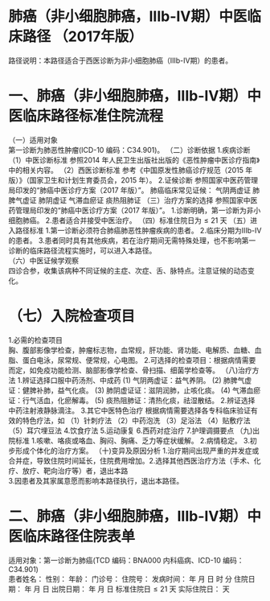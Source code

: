 # 肺癌（非小细胞肺癌，IIIb-Ⅳ期）中医临床路径  （2017年版）  
路径说明：本路径适合于西医诊断为非小细胞肺癌（IIIb-Ⅳ期）的患者。  
# 一、肺癌（非小细胞肺癌，IIIb-Ⅳ期）中医临床路径标准住院流程  
（一）适用对象  
第一诊断为肺恶性肿瘤(ICD-10 编码：C34.901)。 （二）诊断依据 1.疾病诊断  （1）中医诊断标准 参照2014 年人民卫生出版社出版的《恶性肿瘤中医诊疗指南》中的相关内容。 （2）西医诊断标准 参考《中国原发性肺癌诊疗规范（2015 年版）》（国家卫生和计划生育委员会，2015 年）。 2.证候诊断  参照国家中医药管理局印发的“肺癌中医诊疗方案（2017 年版）”。 肺癌临床常见证候： 气阴两虚证  肺脾气虚证  肺阴虚证  气滞血瘀证  痰热阻肺证  （三）治疗方案的选择 参照国家中医药管理局印发的“肺癌中医诊疗方案（2017 年版）”。 1.诊断明确，第一诊断为非小细胞肺癌。 2.患者适合并接受中医治疗。 （四）标准住院日为${\leqslant}21$ 天 （五）进入路径标准 1.第一诊断必须符合肺癌肺恶性肿瘤疾病的患者。 2.临床分期为IIIb-Ⅳ的患者。 3.患者同时具有其他疾病，若在治疗期间无需特殊处理，也不影响第一诊断的临床路径流程实施时，可以进入本路径。  
（六）中医证候学观察  
四诊合参，收集该病种不同证候的主症、次症、舌、脉特点。注意证候的动态变化。  
# （七）入院检查项目  
1.必需的检查项目  
胸、腹部影像学检查，肿瘤标志物，血常规，肝功能、肾功能、电解质、血糖、血脂、蛋白电泳，尿常规、便常规，心电图。 2.可选择的检查项目：根据病情需要而定，如免疫功能检测、脑部影像学检查、骨扫描、细菌学检查等。 （八)治疗方法 1.辨证选择口服中药汤剂、中成药 (1) 气阴两虚证：益气养阴。 (2) 肺脾气虚证：健脾补肺，益气化痰。  (3) 肺阴虚证证：滋阴润肺，止咳化痰。 (4) 气滞血瘀证：行气活血，化瘀解毒。  (5) 痰热阻肺证：清热化痰，祛湿散结。 2.辨证选择中药注射液静脉滴注。 3.其它中医特色治疗 根据病情需要选择各专科临床验证有效的特色疗法，如 （1）针刺疗法 （2）中药泡洗 （3）足浴法 （4）贴敷疗法 （5）耳穴埋豆法 4.饮食疗法 5.运动康复 6.西药对症治疗 7.护理调摄要点 （九)出院标准 1.咳嗽、咯痰或咯血、胸闷、胸痛、乏力等症状缓解。 2.病情稳定。 3.初步形成个体化的治疗方案。 （十)变异及原因分析 1.治疗期间出现严重的并发症或合并症，导致住院时间延长，住院费用增加。2.选择其他西医治疗方法（手术、化疗、放疗、靶向治疗等）者，退出本路  
3.因患者及其家属意愿而影响本路径执行，退出本路径。  
# 二、肺癌（非小细胞肺癌，IIIb-Ⅳ期）中医临床路径住院表单  
适用对象：第一诊断为肺癌(TCD 编码：BNA000 内科癌病、ICD-10 编码：C34.901)  
患者姓名：          性别：    年龄：    门诊号：         住院号：            发病时间：   年  月  日  时  分  住院日期：   年  月  日 出院日期：   年  月   日 标准住院日${\leqslant}21$ 天                 实际住院日：    天  
